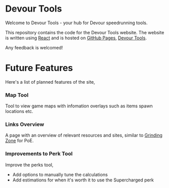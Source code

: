 # Devour Tools

Welcome to Devour Tools - your hub for Devour speedrunning tools.

This repository contains the code for the Devour Tools website. The website is written using [React](https://react.dev/) and is hosted on [GitHub Pages](https://pages.github.com/), [Devour Tools](https://runeskovruphansen.github.io/devour-tools/).

Any feedback is welcomed!


# Future Features

Here's a list of planned features of the site,

### Map Tool

Tool to view game maps with infomation overlays such as items spawn locations etc.

### Links Overview

A page with an overview of relevant resources and sites, similar to [Grinding Zone](https://grinding.zone/) for PoE.

### Improvements to Perk Tool

Improve the perks tool,

* Add options to manually tune the calculations
* Add estimations for when it's worth it to use the Supercharged perk

